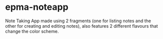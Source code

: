 # epma-noteapp
Note Taking App made using 2 fragments (one for listing notes and the other for creating and editing notes), also features 2 different flavours that change the color scheme.
